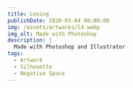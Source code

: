 ```yaml
---
title: Loving
publishDate: 2020-03-04 00:00:00
img: /assets/artworks/l4.webp
img_alt: Made with Photoshop
description: |
  Made with Photoshop and Illustrator
tags:
  - Artwork
  - Silhouette
  - Negative Space
---
```



